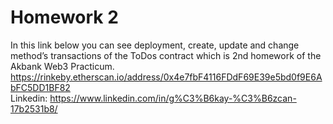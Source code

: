 # Homework 2

In this link below you can see deployment, create, update and change method’s transactions of the ToDos contract which is 2nd homework of the Akbank Web3 Practicum.
https://rinkeby.etherscan.io/address/0x4e7fbF4116FDdF69E39e5bd0f9E6AbFC5DD1BF82                                                         
Linkedin: https://www.linkedin.com/in/g%C3%B6kay-%C3%B6zcan-17b2531b8/
